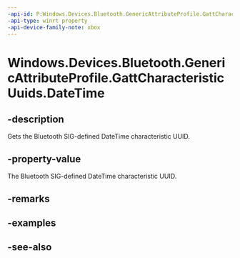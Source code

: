 ```yaml
---
-api-id: P:Windows.Devices.Bluetooth.GenericAttributeProfile.GattCharacteristicUuids.DateTime
-api-type: winrt property
-api-device-family-note: xbox
---
```


<!-- Property syntax
public System.Guid DateTime { get; }
-->

# Windows.Devices.Bluetooth.GenericAttributeProfile.GattCharacteristicUuids.DateTime

## -description
Gets the Bluetooth SIG-defined DateTime characteristic UUID.

## -property-value
The Bluetooth SIG-defined DateTime characteristic UUID.

## -remarks

## -examples

## -see-also
